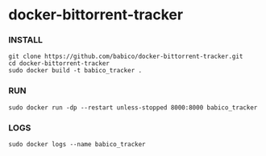 # docker-bittorrent-tracker

### INSTALL
```
git clone https://github.com/babico/docker-bittorrent-tracker.git
cd docker-bittorrent-tracker
sudo docker build -t babico_tracker .
```


### RUN
```
sudo docker run -dp --restart unless-stopped 8000:8000 babico_tracker
```

### LOGS
```
sudo docker logs --name babico_tracker
```
